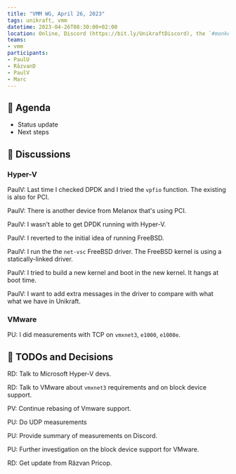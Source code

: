 ```yaml
---
title: "VMM WG, April 26, 2023"
tags: unikraft, vmm
datetime: 2023-04-26T08:30:00+02:00
location: Online, Discord (https://bit.ly/UnikraftDiscord), the `#monkey-business` voice channel
teams:
- vmm
participants:
- PaulU
- RăzvanD
- PaulV
- Marc
---
```


## :dart: Agenda

- Status update
- Next steps

## :closed_book: Discussions

### Hyper-V

PaulV: Last time I checked DPDK and I tried the `vpfio` function.
The existing is also for PCI.

PaulV: There is another device from Melanox that's using PCI.

PaulV: I wasn't able to get DPDK running with Hyper-V.

PaulV: I reverted to the initial idea of running FreeBSD.

PaulV: I run the the `net-vsc` FreeBSD driver.
The FreeBSD kernel is using a statically-linked driver.

PaulV: I tried to build a new kernel and boot in the new kernel.
It hangs at boot time.

PaulV: I want to add extra messages in the driver to compare with what what we have in Unikraft.

### VMware

PU: I did measurements with TCP on `vmxnet3`, `e1000`, `e1000e`.

## :wrench: TODOs and Decisions

RD: Talk to Microsoft Hyper-V devs.

RD: Talk to VMware about `vmxnet3` requirements and on block device support.

PV: Continue rebasing of Vmware support.

PU: Do UDP measurements

PU: Provide summary of measurements on Discord.

PU: Further investigation on the block device support for VMware.

RD: Get update from Răzvan Pricop.
